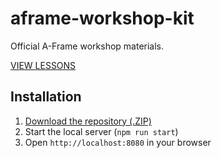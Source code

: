 # aframe-workshop-kit

Official A-Frame workshop materials.

[VIEW LESSONS](https://aframe.io/aframe-workshop-kit/#/)

## Installation

1. [Download the repository (.ZIP)](http://github.com/aframevr/aframe-workshop-kit/zipball/master)
2. Start the local server (`npm run start`)
3. Open `http://localhost:8080` in your browser

